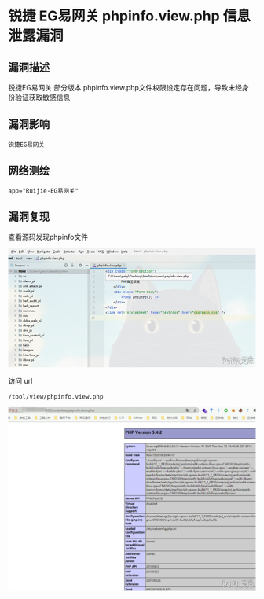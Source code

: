 # 

# 锐捷 EG易网关 phpinfo.view.php 信息泄露漏洞

## 漏洞描述

锐捷EG易网关 部分版本 phpinfo.view.php文件权限设定存在问题，导致未经身份验证获取敏感信息

## 漏洞影响

```
锐捷EG易网关
```

## 网络测绘

```
app="Ruijie-EG易网关"
```

## 漏洞复现

查看源码发现phpinfo文件

![](./images/202202110927256.png)

访问 url

```plain
/tool/view/phpinfo.view.php
```

![](./images/202202110927015.png)



